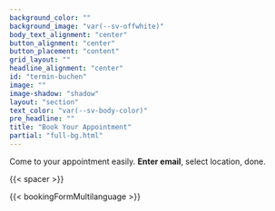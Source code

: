 ```yaml
---
background_color: ""
background_image: "var(--sv-offwhite)"
body_text_alignment: "center"
button_alignment: "center"
button_placement: "content"
grid_layout: ""
headline_alignment: "center"
id: "termin-buchen"
image: ""
image-shadow: "shadow"
layout: "section"
text_color: "var(--sv-body-color)"
pre_headline: ""
title: "Book Your Appointment"
partial: "full-bg.html"
---
```


Come to your appointment easily. **Enter email**, select location, done.

{{< spacer >}}   

{{< bookingFormMultilanguage >}}